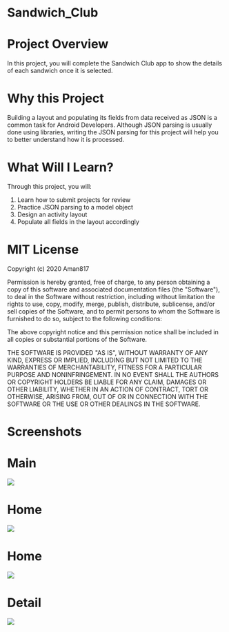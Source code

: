# Sandwich_Club

# Project Overview

In this project, you will complete the Sandwich Club app to show the details of each sandwich once it is selected.

# Why this Project

Building a layout and populating its fields from data received as JSON is a common task for Android Developers. Although JSON parsing is usually done using libraries, writing the JSON parsing for this project will help you to better understand how it is processed.


# What Will I Learn?

Through this project, you will:
1. 	Learn how to submit projects for review
2. 	Practice JSON parsing to a model object
3. 	Design an activity layout
4. 	Populate all fields in the layout accordingly

# MIT License

Copyright (c) 2020 Aman817

Permission is hereby granted, free of charge, to any person obtaining a copy
of this software and associated documentation files (the "Software"), to deal
in the Software without restriction, including without limitation the rights
to use, copy, modify, merge, publish, distribute, sublicense, and/or sell
copies of the Software, and to permit persons to whom the Software is
furnished to do so, subject to the following conditions:

The above copyright notice and this permission notice shall be included in all
copies or substantial portions of the Software.

THE SOFTWARE IS PROVIDED "AS IS", WITHOUT WARRANTY OF ANY KIND, EXPRESS OR
IMPLIED, INCLUDING BUT NOT LIMITED TO THE WARRANTIES OF MERCHANTABILITY,
FITNESS FOR A PARTICULAR PURPOSE AND NONINFRINGEMENT. IN NO EVENT SHALL THE
AUTHORS OR COPYRIGHT HOLDERS BE LIABLE FOR ANY CLAIM, DAMAGES OR OTHER
LIABILITY, WHETHER IN AN ACTION OF CONTRACT, TORT OR OTHERWISE, ARISING FROM,
OUT OF OR IN CONNECTION WITH THE SOFTWARE OR THE USE OR OTHER DEALINGS IN THE
SOFTWARE.

# Screenshots

# Main

![](src/1.jpg)

# Home

![](src/2.jpg)

# Home

![](src/3.jpg)

# Detail

![](src/4.jpg)
